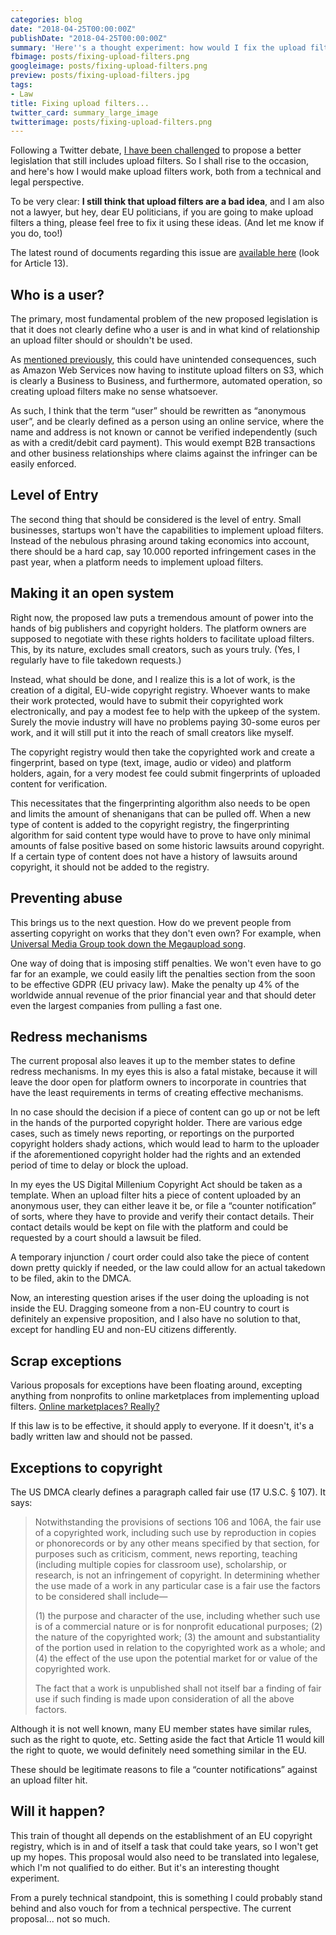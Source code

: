 ```yaml
---
categories: blog
date: "2018-04-25T00:00:00Z"
publishDate: "2018-04-25T00:00:00Z"
summary: 'Here''s a thought experiment: how would I fix the upload filter law?'
fbimage: posts/fixing-upload-filters.png
googleimage: posts/fixing-upload-filters.png
preview: posts/fixing-upload-filters.jpg
tags:
- Law
title: Fixing upload filters...
twitter_card: summary_large_image
twitterimage: posts/fixing-upload-filters.png
---
```


Following a Twitter debate, [I have been challenged](https://twitter.com/netopiaforum/status/988929002462212096) to
propose a better legislation that still includes upload filters. So I shall rise to the occasion, and here's how I would
make upload filters work, both from a technical and legal perspective.

To be very clear: **I still think that upload filters are a bad idea**, and I am also not a lawyer, but hey, dear EU
politicians, if you are going to make upload filters a thing, please feel free to fix it using these ideas. (And 
let me know if you do, too!)

The latest round of documents regarding this issue are [available here](https://www.parlament.gv.at/PAKT/EU/XXVI/EU/01/86/EU_18668/imfname_10803001.pdf)
(look for Article 13).

## Who is a user?

The primary, most fundamental problem of the new proposed legislation is that it does not clearly define who a user is
and in what kind of relationship an upload filter should or shouldn't be used.

As [mentioned previously](/blog/mandatory-upload-filters-in-the-eu), this could have unintended consequences, such as
Amazon Web Services now having to institute upload filters on S3, which is clearly a Business to Business, and
furthermore, automated operation, so creating upload filters make no sense whatsoever.

As such, I think that the term &ldquo;user&rdquo; should be rewritten as &ldquo;anonymous user&rdquo;, and be clearly
defined as a person using an online service, where the name and address is not known or cannot be verified independently
(such as with a credit/debit card payment). This would exempt B2B transactions and other business relationships where
claims against the infringer can be easily enforced.

## Level of Entry

The second thing that should be considered is the level of entry. Small businesses, startups won't have the capabilities
to implement upload filters. Instead of the nebulous phrasing around taking economics into account, there should be
a hard cap, say 10.000 reported infringement cases in the past year, when a platform needs to implement upload filters.

## Making it an open system

Right now, the proposed law puts a tremendous amount of power into the hands of big publishers and copyright holders.
The platform owners are supposed to negotiate with these rights holders to facilitate upload filters. This, by its
nature, excludes small creators, such as yours truly. (Yes, I regularly have to file takedown requests.)

Instead, what should be done, and I realize this is a lot of work, is the creation of a digital, EU-wide copyright
registry. Whoever wants to make their work protected, would have to submit their copyrighted work electronically, and
pay a modest fee to help with the upkeep of the system. Surely the movie industry will have no problems paying 30-some
euros per work, and it will still put it into the reach of small creators like myself.

The copyright registry would then take the copyrighted work and create a fingerprint, based on type (text, image, audio
or video) and platform holders, again, for a very modest fee could submit fingerprints of uploaded content for
verification.

This necessitates that the fingerprinting algorithm also needs to be open and limits the amount of shenanigans that can
be pulled off. When a new type of content is added to the copyright registry, the fingerprinting algorithm for said
content type would have to prove to have only minimal amounts of false positive based on some historic lawsuits around
copyright. If a certain type of content does not have a history of lawsuits around copyright, it should not be added to
the registry.

## Preventing abuse

This brings us to the next question. How do we prevent people from asserting copyright on works that they don't even
own? For example, when [Universal Media Group took down the Megaupload song](https://arstechnica.com/tech-policy/2011/12/umg-we-have-the-right-to-block-or-remove-youtube-videos/).

One way of doing that is imposing stiff penalties. We won't even have to go far for an example, we could easily lift
the penalties section from the soon to be effective GDPR (EU privacy law). Make the penalty up 4% of
the worldwide annual revenue of the prior financial year and that should deter even the largest companies from pulling
a fast one.

## Redress mechanisms

The current proposal also leaves it up to the member states to define redress mechanisms. In my eyes this is also a
fatal mistake, because it will leave the door open for platform owners to incorporate in countries that have the least
requirements in terms of creating effective mechanisms.

In no case should the decision if a piece of content can go up or not be left in the hands of the purported copyright
holder. There are various edge cases, such as timely news reporting, or reportings on the purported copyright holders
shady actions, which would lead to harm to the uploader if the aforementioned copyright holder had the rights and an
extended period of time to delay or block the upload.

In my eyes the US Digital Millenium Copyright Act should be taken as a template. When an upload filter hits a piece
of content uploaded by an anonymous user, they can either leave it be, or file a &ldquo;counter notification&rdquo;
of sorts, where they have to provide and verify their contact details. Their contact details would be kept on file with
the platform and could be requested by a court should a lawsuit be filed.

A temporary injunction / court order could also take the piece of content down pretty quickly if needed, or the law
could allow for an actual takedown to be filed, akin to the DMCA.

Now, an interesting question arises if the user doing the uploading is not inside the EU. Dragging someone from a non-EU
country to court is definitely an expensive proposition, and I also have no solution to that, except for handling EU and
non-EU citizens differently.

## Scrap exceptions

Various proposals for exceptions have been floating around, excepting anything from nonprofits to online marketplaces
from implementing upload filters.
[Online marketplaces? Really?](https://www.theverge.com/2015/11/29/9813780/udemy-pirated-course-copyright-troy-hunt)

If this law is to be effective, it should apply to everyone. If it doesn't, it's a badly written law and should not be
passed.

## Exceptions to copyright

The US DMCA clearly defines a paragraph called fair use (17 U.S.C. § 107). It says:

> Notwithstanding the provisions of sections 106 and 106A, the fair use of a copyrighted work, including such use by
> reproduction in copies or phonorecords or by any other means specified by that section, for purposes such as
> criticism, comment, news reporting, teaching (including multiple copies for classroom use), scholarship, or research,
> is not an infringement of copyright. In determining whether the use made of a work in any particular case is a fair
> use the factors to be considered shall include—
>
> (1) the purpose and character of the use, including whether such use is of a commercial nature or is for nonprofit
> educational purposes;
> (2) the nature of the copyrighted work;
> (3) the amount and substantiality of the portion used in relation to the copyrighted work as a whole; and
> (4) the effect of the use upon the potential market for or value of the copyrighted work.
>
> The fact that a work is unpublished shall not itself bar a finding of fair use if such finding is made upon
> consideration of all the above factors.

Although it is not well known, many EU member states have similar rules, such as the right to quote, etc. Setting aside
the fact that Article 11 would kill the right to quote, we would definitely need something similar in the EU.

These should be legitimate reasons to file a &ldquo;counter notifications&rdquo; against an upload filter hit.

## Will it happen?

This train of thought all depends on the establishment of an EU copyright registry, which is in and of itself a task
that could take years, so I won't get up my hopes. This proposal would also need to be translated into legalese, which
I'm not qualified to do either. But it's an interesting thought experiment.

From a purely technical standpoint, this is something I could probably stand behind and also vouch for from a technical
perspective. The current proposal... not so much.